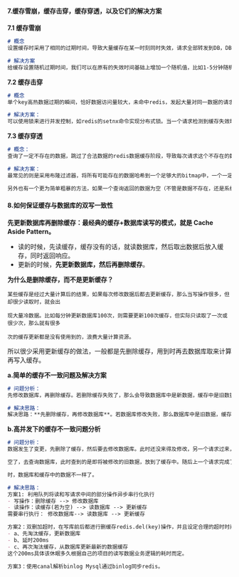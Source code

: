#### 7.缓存雪崩，缓存击穿，缓存穿透，以及它们的解决方案

**7.1 缓存雪崩**

```markdown
# 概念
设置缓存时采用了相同的过期时间，导致大量缓存在某一时刻同时失效，请求全部转发到DB，DB瞬时压力过重雪崩。

# 解决方案
给缓存设置随机过期时间，我们可以在原有的失效时间基础上增加一个随机值，比如1-5分钟随机，这样每个缓存的过期时间的重复率就会降低，很难引发集体失效事件。
```

**7.2 缓存击穿**

```markdown
# 概念
单个key高热数据过期的瞬间，恰好数据访问量较大，未命中redis，发起大量对同一数据的请求到数据库。

# 解决方案：
可以使用锁来进行并发控制，如redis的setnx命令实现分布式锁。当一个请求检测到缓存失效时，先使用setnx获取锁，如果能成功获取(返回值为1)，则请求数据库，然后写入缓存，否则重新进行整个请求读取缓存的过程。

```

**7.3 缓存穿透**

```markdown
# 概念：
查询了一定不存在的数据，跳过了合法数据的redis数据缓存阶段，导致每次请求这个不存在的数据都要访问数据库。

# 解决方案：
最常见的则是采用布隆过滤器，将所有可能存在的数据哈希到一个足够大的bitmap中，一个一定不存在的数据会被 这个bitmap拦截掉，从而避免了对底层存储系统的查询压力。

另外也有一个更为简单粗暴的方法，如果一个查询返回的数据为空（不管是数据不存在，还是系统故障），我们仍然把这个空结果进行缓存，但它的过期时间会很短，最长不超过五分钟。
```



#### 8.如何保证缓存与数据库的双写一致性

**先更新数据库再删除缓存：最经典的缓存+数据库读写的模式，就是 Cache Aside Pattern。**

- 读的时候，先读缓存，缓存没有的话，就读数据库，然后取出数据后放入缓存，同时返回响应。
- 更新的时候，**先更新数据库，然后再删除缓存**。

**为什么是删除缓存，而不是更新缓存？**

```
某些缓存是经过大量计算后的结果，如果每次修改数据后都去更新缓存，那么当写操作很多，但却很少读取时，就会出

现大量冷数据。比如每分钟更新数据库100次，则需要更新100次缓存，但实际只读取了一次或很少次，那么就有很多

次的缓存更新都是没有使用到的，浪费大量计算资源。

```

所以很少采用更新缓存的做法，一般都是先删除缓存，用到时再去数据库取来计算再写入缓存。

**a.简单的缓存不一致问题及解决方案**

```markdown
# 问题分析：
先修改数据库，再删除缓存。若删除缓存失败了，那么会导致数据库中是新数据，缓存中是旧数据，数据就出现了不一致。

# 解决思路：
解决思路：**先删除缓存，再修改数据库**。若数据库修改失败，那么数据库中是旧数据，缓存中是空的，那么不会出现数据不一致问题。因为再读的时候没有缓存，则读数据库中旧数据，然后更新到缓存中。
```

**b.高并发下的缓存不一致问题分析**

```markdown
# 问题分析：
数据发生了变更，先删除了缓存，然后要去修改数据库。此时还没来得及修改，另一个请求过来，去读缓存，发现缓存

空了，去查询数据库，此时查到的是即将被修改的旧数据，放到了缓存中。随后上一个请求完成了数据库的修改。这

时，数据库和缓存中的数据不一样了。

# 解决思路：
方案1: 利用队列将读和写请求中间的部分操作异步串行化执行
- 写操作：删除缓存 --> 修改数据库
- 读操作：读缓存(若为空) --> 读数据库 --> 更新缓存
需要串行执行： 修改数据库--> 读数据库 --> 更新缓存

方案2：双删加超时，在写库前后都进行删缓存redis.del(key)操作，并且设定合理的超时时间。这样最差的情况是在超时时间内存在不一致，当然这种情况极其少见(*即同时出现并发问题和写库后删缓存失败的情况*)，可能的原因就是服务宕机。此种情况可以满足绝大多数需求。
- a、先淘汰缓存，更新数据库
- b、延时200ms
- c、再次淘汰缓存，从数据库更新最新的数据缓存
这个200ms具体该休眠多久根据自己的项目的读写数据业务逻辑的耗时而定。

方案3：使用canal解析binlog Mysql通过binlog同步redis。

```




